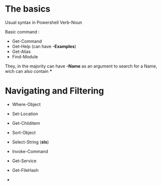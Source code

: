 # The basics

Usual syntax in Powershell
Verb-Noun

Basic command : 
- Get-Command
- Get-Help (can have **-Examples**)
- Get-Alias 
- Find-Module

They, in the majority can have **-Name** as an argument to search for a Name, wich can also contain **\*** 

# Navigating and Filtering
- Where-Object
- Set-Location
- Get-Childitem
- Sort-Object
- Select-String (**sls**)

- Invoke-Command
- Get-Service
- Get-FileHash
- 